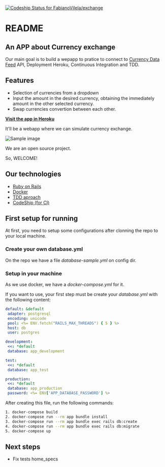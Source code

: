 [ ![Codeship Status for FabianoVilela/exchange](https://app.codeship.com/projects/0b1ced60-811a-0135-2ebc-3eef9e3cedd4/status?branch=master)]()
# README

## An APP about Currency exchange

Our main goal is to build a wepapp to pratice to connect to [Currency Data Feed](https://currencydatafeed.com) API, Deployment Heroku, Continuous Integration and TDD.

## Features
* Selection of currencies from a dropdown
* Input the amount in the desired currency, obtaining the immediately amount in the other selected currency.
* Swap currencies convertion between each other.

**[Visit the app in Heroku](https://xchange-app.herokuapp.com/)**


It'll be a webapp where we can simulate currency exchange.

![Sample image](https://i.imgur.com/w6Uo7da.jpg)

We are an open source project.

So, WELCOME!

## Our technologies
* [Ruby on Rails](http://rubyonrails.org/)
* [Docker](https://docs.docker.com/get-started/)
* [TDD aproach](https://en.wikipedia.org/wiki/Test-driven_development)
* [CodeShip (for CI)](https://codeship.com/)

## First setup for running

At first, you need to setup some configurations after clonning the repo to your local machine.

### Create your own database.yml

On the repo we have a file _database-sample.yml_ on config dir.

### Setup in your machine

 As we use docker, we have a _docker-compose.yml_ for it.
 
 If you want to use, your first step must be create your _database.yml_ with the following content:
 
 ```yaml
default: &default
  adapter: postgresql
  encoding: unicode
  pool: <%= ENV.fetch("RAILS_MAX_THREADS") { 5 } %>
  host: db
  user: postgres  

development:
  <<: *default
  database: app_development

test:
  <<: *default
  database: app_test

production:
  <<: *default
  database: app_production
  password: <%= ENV['APP_DATABASE_PASSWORD'] %>

 ```
 
 After creating this file, run the following commands:
 
 ```sh
 1. docker-compose build
 2. docker-compose run --rm app bundle install
 3. docker-compose run --rm app bundle exec rails db:create
 4. docker-compose run --rm app bundle exec rails db:migrate
 5. docker-compose up
 ```

 ## Next steps
 * Fix tests home_specs